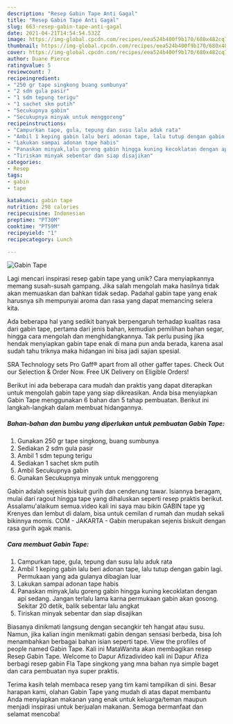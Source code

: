 ```yaml
---
description: "Resep Gabin Tape Anti Gagal"
title: "Resep Gabin Tape Anti Gagal"
slug: 663-resep-gabin-tape-anti-gagal
date: 2021-04-21T14:54:54.532Z
image: https://img-global.cpcdn.com/recipes/eea524b400f9b170/680x482cq70/gabin-tape-foto-resep-utama.jpg
thumbnail: https://img-global.cpcdn.com/recipes/eea524b400f9b170/680x482cq70/gabin-tape-foto-resep-utama.jpg
cover: https://img-global.cpcdn.com/recipes/eea524b400f9b170/680x482cq70/gabin-tape-foto-resep-utama.jpg
author: Duane Pierce
ratingvalue: 5
reviewcount: 7
recipeingredient:
- "250 gr tape singkong buang sumbunya"
- "2 sdm gula pasir"
- "1 sdm tepung terigu"
- "1 sachet skm putih"
- "Secukupnya gabin"
- "Secukupnya minyak untuk menggoreng"
recipeinstructions:
- "Campurkan tape, gula, tepung dan susu lalu aduk rata"
- "Ambil 1 keping gabin lalu beri adonan tape, lalu tutup dengan gabin lagi. Permukaan yang ada gulanya dibagian luar"
- "Lakukan sampai adonan tape habis"
- "Panaskan minyak,lalu goreng gabin hingga kuning kecoklatan dengan api sedang. Jangan terlalu lama karna permukaan gabin akan gosong. Sekitar 20 detik, balik sebentar lalu angkat"
- "Tiriskan minyak sebentar dan siap disajikan"
categories:
- Resep
tags:
- gabin
- tape

katakunci: gabin tape 
nutrition: 298 calories
recipecuisine: Indonesian
preptime: "PT30M"
cooktime: "PT59M"
recipeyield: "1"
recipecategory: Lunch

---
```



![Gabin Tape](https://img-global.cpcdn.com/recipes/eea524b400f9b170/680x482cq70/gabin-tape-foto-resep-utama.jpg)

Lagi mencari inspirasi resep gabin tape yang unik? Cara menyiapkannya memang susah-susah gampang. Jika salah mengolah maka hasilnya tidak akan memuaskan dan bahkan tidak sedap. Padahal gabin tape yang enak harusnya sih mempunyai aroma dan rasa yang dapat memancing selera kita.

Ada beberapa hal yang sedikit banyak berpengaruh terhadap kualitas rasa dari gabin tape, pertama dari jenis bahan, kemudian pemilihan bahan segar, hingga cara mengolah dan menghidangkannya. Tak perlu pusing jika hendak menyiapkan gabin tape enak di mana pun anda berada, karena asal sudah tahu triknya maka hidangan ini bisa jadi sajian spesial.

SRA Technology sets Pro Gaff® apart from all other gaffer tapes. Check Out our Selection &amp; Order Now. Free UK Delivery on Eligible Orders!


Berikut ini ada beberapa cara mudah dan praktis yang dapat diterapkan untuk mengolah gabin tape yang siap dikreasikan. Anda bisa menyiapkan Gabin Tape menggunakan 6 bahan dan 5 tahap pembuatan. Berikut ini langkah-langkah dalam membuat hidangannya.

<!--inarticleads1-->

##### Bahan-bahan dan bumbu yang diperlukan untuk pembuatan Gabin Tape:

1. Gunakan 250 gr tape singkong, buang sumbunya
1. Sediakan 2 sdm gula pasir
1. Ambil 1 sdm tepung terigu
1. Sediakan 1 sachet skm putih
1. Ambil Secukupnya gabin
1. Gunakan Secukupnya minyak untuk menggoreng


Gabin adalah sejenis biskuit gurih dan cenderung tawar. Isiannya beragam, mulai dari ragout hingga tape yang dihaluskan seperti resep praktis berikut. Assalamu&#39;alaikum semua.video kali ini saya mau bikin GABIN tape yg Krenyes dan lembut di dalam, bisa untuk cemilan d rumah dan mudah sekali bikinnya momis. COM - JAKARTA - Gabin merupakan sejenis biskuit dengan rasa gurih agak manis. 

<!--inarticleads2-->

##### Cara membuat Gabin Tape:

1. Campurkan tape, gula, tepung dan susu lalu aduk rata
1. Ambil 1 keping gabin lalu beri adonan tape, lalu tutup dengan gabin lagi. Permukaan yang ada gulanya dibagian luar
1. Lakukan sampai adonan tape habis
1. Panaskan minyak,lalu goreng gabin hingga kuning kecoklatan dengan api sedang. Jangan terlalu lama karna permukaan gabin akan gosong. Sekitar 20 detik, balik sebentar lalu angkat
1. Tiriskan minyak sebentar dan siap disajikan


Biasanya dinikmati langsung dengan secangkir teh hangat atau susu. Namun, jika kalian ingin menikmati gabin dengan sensasi berbeda, bisa loh menambahkan berbagai bahan isian seperti tape. View the profiles of people named Gabin Tape. Kali ini MataWanita akan membagikan resep Resep Gabin Tape. Welcome to Dapur Afizadivideo kali ini Dapur Afiza berbagi resep gabin Fla Tape singkong yang mna bahan nya simple baget dan cara pembuatan nya super praktis. 

Terima kasih telah membaca resep yang tim kami tampilkan di sini. Besar harapan kami, olahan Gabin Tape yang mudah di atas dapat membantu Anda menyiapkan makanan yang enak untuk keluarga/teman maupun menjadi inspirasi untuk berjualan makanan. Semoga bermanfaat dan selamat mencoba!

